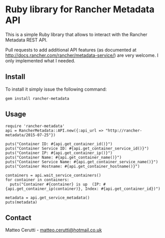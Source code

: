 # Ruby library for  Rancher Metadata API
This is a simple Ruby library that allows to interact with the Rancher Metadata REST API.

Pull requests to add additional API features (as documented at http://docs.rancher.com/rancher/metadata-service/) are very welcome. I only implemented what I needed.

## Install
To install it simply issue the following command:

```
gem install rancher-metadata
```

## Usage
```
require 'rancher-metadata'
api = RancherMetadata::API.new({:api_url => "http://rancher-metadata/2015-07-25"})

puts("Container ID: #{api.get_container_id()}")
puts("Container Service ID: #{api.get_container_service_id()}")
puts("Container IP: #{api.get_container_ip()}")
puts("Container Name: #{api.get_container_name()}")
puts("Container Service Name: #{api.get_container_service_name()}")
puts("Container Hostname: #{api.get_container_hostname()}")

containers = api.wait_service_containers()
for container in containers:
  puts("Container #{container} is up  (IP: #{api.get_container_ip(container)}, Index: #{api.get_container_id})")

metadata = api.get_service_metadata()
puts(metadata)
```

## Contact
Matteo Cerutti - matteo.cerutti@hotmail.co.uk
